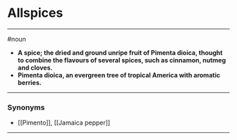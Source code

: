 # Allspices
---
#noun
- **A spice; the dried and ground unripe fruit of Pimenta dioica, thought to combine the flavours of several spices, such as cinnamon, nutmeg and cloves.**
- **Pimenta dioica, an evergreen tree of tropical America with aromatic berries.**
---
### Synonyms
- [[Pimento]], [[Jamaica pepper]]
---
